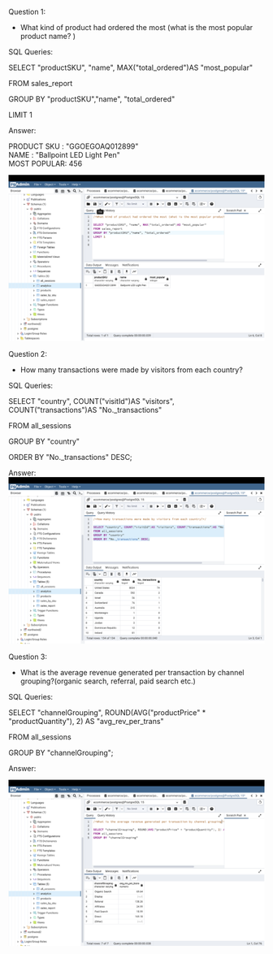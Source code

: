 Question 1: 
 - What kind of product had ordered the most (what is the most popular product name? )

SQL Queries:

SELECT "productSKU", "name", MAX("total_ordered")AS "most_popular"

FROM sales_report

GROUP BY "productSKU","name", "total_ordered"

LIMIT 1

Answer: 

PRODUCT SKU :   "GGOEGOAQ012899"    
 NAME       :    "Ballpoint LED Light Pen"       
 MOST POPULAR:  456

![](screenshots/qq1.png)

Question 2: 
- How many transactions were made by visitors from each country? 

SQL Queries:

SELECT "country", COUNT("visitId")AS "visitors", COUNT("transactions")AS "No._transactions"

FROM all_sessions

GROUP BY "country"

ORDER BY "No._transactions" DESC;


Answer:
![](screenshots/QQ2.png)



Question 3: 
- What is the average revenue generated per transaction by channel grouping?(organic search, referral, paid search etc.) 

SQL Queries:

SELECT "channelGrouping", ROUND(AVG("productPrice" * "productQuantity"), 2) AS "avg_rev_per_trans"

FROM all_sessions

GROUP BY "channelGrouping";

Answer:

![](screenshots/qq3.png)



